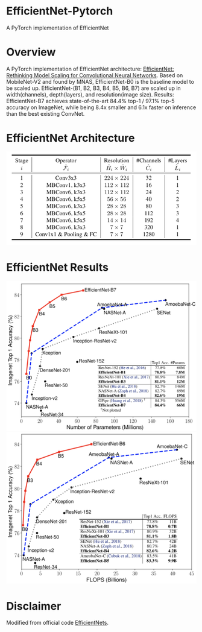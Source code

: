 # EfficientNet-Pytorch
A PyTorch implementation of EfficientNet

# Overview
A PyTorch implementation of EfficientNet architecture: [EfficientNet: Rethinking Model Scaling for Convolutional Neural Networks](https://arxiv.org/abs/1905.11946).
Based on MobileNet-V2 and found by MNAS, EfficientNet-B0 is the baseline model to be scaled up. EfficientNet-(B1, B2, B3, B4, B5, B6, B7) are scaled up in width(channels), depth(layers), and resolution(image size).
Results: EfficientNet-B7 achieves state-of-the-art 84.4% top-1 / 97.1% top-5 accuracy on ImageNet, while being 8.4x smaller and 6.1x faster on inference than the best existing ConvNet.

# EfficientNet Architecture
![Architecture](./assets/architecture.png)

# EfficientNet Results
![Params](./assets/params.png) ![Flops](./assets/flops.png)

# Disclaimer
Modified from official code [EfficientNets](https://github.com/tensorflow/tpu/tree/master/models/official/efficientnet).
